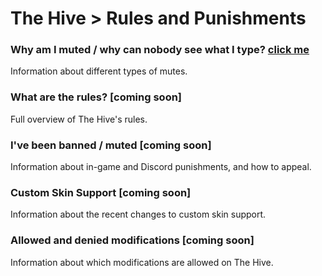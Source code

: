 # The Hive > Rules and Punishments

### Why am I muted / why can nobody see what I type? [click me](https://hive.growtopics.xyz/hive/rules/mutes/)
Information about different types of mutes.

### What are the rules? [coming soon]
Full overview of The Hive's rules.

### I've been banned / muted [coming soon]
Information about in-game and Discord punishments, and how to appeal.

### Custom Skin Support [coming soon]
Information about the recent changes to custom skin support.

### Allowed and denied modifications [coming soon]
Information about which modifications are allowed on The Hive.
